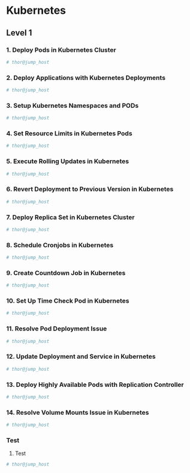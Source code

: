 # Kubernetes

## Level 1

### 1. Deploy Pods in Kubernetes Cluster

```bash
# thor@jump_host

```



### 2. Deploy Applications with Kubernetes Deployments

```bash
# thor@jump_host

```



### 3. Setup Kubernetes Namespaces and PODs

```bash
# thor@jump_host

```



### 4. Set Resource Limits in Kubernetes Pods

```bash
# thor@jump_host

```



### 5. Execute Rolling Updates in Kubernetes

```bash
# thor@jump_host

```



### 6. Revert Deployment to Previous Version in Kubernetes

```bash
# thor@jump_host

```



### 7. Deploy Replica Set in Kubernetes Cluster

```bash
# thor@jump_host

```



### 8. Schedule Cronjobs in Kubernetes

```bash
# thor@jump_host

```



### 9. Create Countdown Job in Kubernetes

```bash
# thor@jump_host

```



### 10. Set Up Time Check Pod in Kubernetes

```bash
# thor@jump_host

```



### 11. Resolve Pod Deployment Issue

```bash
# thor@jump_host

```



### 12. Update Deployment and Service in Kubernetes

```bash
# thor@jump_host

```



### 13. Deploy Highly Available Pods with Replication Controller

```bash
# thor@jump_host

```



### 14. Resolve Volume Mounts Issue in Kubernetes

```bash
# thor@jump_host

```




### Test

1. Test

```bash
# thor@jump_host

```
